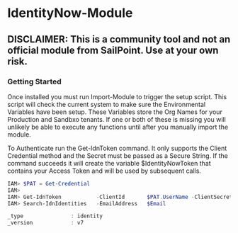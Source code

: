 # IdentityNow-Module

## DISCLAIMER: This is a community tool and not an official module from SailPoint.  Use at your own risk.

### Getting Started

Once installed you must run Import-Module to trigger the setup script.  This script will check the current system to make sure the Environmental Variables have been setup.  These Variables store the Org Names for your Production and Sandbxo tenants.  If one or both of these is missing you will unlikely be able to execute any functions until after you manually import the module.

To Authenticate run the Get-IdnToken command.  It only supports the Client Credential method and the Secret must be passed as a Secure String.  If the command succeeds it will create the variable $IdentityNowToken that contains your Access Token and will be used by subsequent calls.  

```PowerShell
IAM> $PAT = Get-Credential
IAM>
IAM> Get-IdnToken           -ClientId       $PAT.UserName -ClientSecret $PAT.Password
IAM> Search-IdnIdentities   -EmailAddress   $Email

_type               : identity
_version            : v7
```
